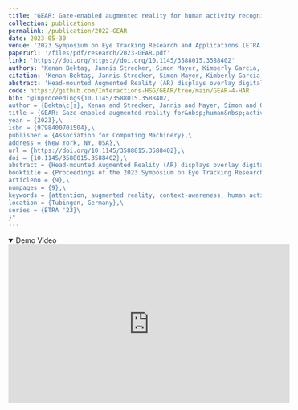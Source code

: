 ```yaml
---
title: "GEAR: Gaze-enabled augmented reality for human activity recognition "
collection: publications
permalink: /publication/2022-GEAR
date: 2023-05-30
venue: '2023 Symposium on Eye Tracking Research and Applications (ETRA ’23)'
paperurl: '/files/pdf/research/2023-GEAR.pdf'
link: 'https://doi.org/https://doi.org/10.1145/3588015.3588402' 
authors: "Kenan Bektaş, Jannis Strecker, Simon Mayer, Kimberly Garcia, Jonas Hermann, Kay Erik Jenss, Yasmine Sheila Antille, and Marc Elias Solèr"
citation: 'Kenan Bektaş, Jannis Strecker, Simon Mayer, Kimberly Garcia, Jonas Hermann, Kay Erik Jenss, Yasmine Sheila Antille, and Marc Elias Solèr. 2023. GEAR: Gaze-enabled augmented reality for human activity recognition. In 2023 Symposium on Eye Tracking Research and Applications (ETRA ’23), May 30–June 02, 2023, Tubingen, Germany. ACM, New York, NY, USA, 9 pages. https://doi.org/10.1145/3588015.3588402'
abstract: 'Head-mounted Augmented Reality (AR) displays overlay digital information on physical objects. Through eye tracking, they allow novel interaction methods and provide insights into user attention, intentions, and activities. However, only few studies have used gaze-enabled AR displays for human activity recognition (HAR). In an experimental study, we collected gaze data from 10 users on a HoloLens 2 (HL2) while they performed three activities (i.e., read, inspect, search). We trained machine learning models (SVM, Random Forest, Extremely Randomized Trees) with extracted features and achieved an up to 98.7% activity-recognition accuracy. On the HL2, we provided users with an AR feedback that is relevant to their current activity. We present the components of our system (GEAR) including a novel solution to enable the controlled sharing of collected data. We provide the scripts and anonymized datasets which can be used as teaching material in graduate courses or for reproducing our findings.'
code: https://github.com/Interactions-HSG/GEAR/tree/main/GEAR-4-HAR
bib: "@inproceedings{10.1145/3588015.3588402,
author = {Bekta\c{s}, Kenan and Strecker, Jannis and Mayer, Simon and Garcia, Dr. Kimberly and Hermann, Jonas and Jen\ss{}, Kay Erik and Antille, Yasmine Sheila and Sol\`{e}r, Marc},\
title = {GEAR: Gaze-enabled augmented reality for&nbsp;human&nbsp;activity&nbsp;recognition},\
year = {2023},\
isbn = {9798400701504},\
publisher = {Association for Computing Machinery},\
address = {New York, NY, USA},\
url = {https://doi.org/10.1145/3588015.3588402},\
doi = {10.1145/3588015.3588402},\
abstract = {Head-mounted Augmented Reality (AR) displays overlay digital information on physical objects. Through eye tracking, they allow novel interaction methods and provide insights into user attention, intentions, and activities. However, only few studies have used gaze-enabled AR displays for human activity recognition (HAR). In an experimental study, we collected gaze data from 10 users on a HoloLens 2 (HL2) while they performed three activities (i.e., read, inspect, search). We trained machine learning models (SVM, Random Forest, Extremely Randomized Trees) with extracted features and achieved an up to 98.7\% activity-recognition accuracy. On the HL2, we provided users with an AR feedback that is relevant to their current activity. We present the components of our system (GEAR) including a novel solution to enable the controlled sharing of collected data. We provide the scripts and anonymized datasets which can be used as teaching material in graduate courses or for reproducing our findings.},\
booktitle = {Proceedings of the 2023 Symposium on Eye Tracking Research and Applications},\
articleno = {9},\
numpages = {9},\
keywords = {attention, augmented reality, context-awareness, human activity recognition, pervasive eye tracking},\
location = {Tubingen, Germany},\
series = {ETRA '23}\
}"
---
```


<details open><summary><i class="fa fa-fw fa-film fa-info-color" aria-hidden="true"></i> Demo Video</summary>
<iframe width="560" height="315" src="https://www.youtube-nocookie.com/embed/Dq-Z5p61J8E" title="YouTube video player" frameborder="0" allow="accelerometer; autoplay; clipboard-write; encrypted-media; gyroscope; picture-in-picture; web-share" allowfullscreen></iframe>
 </details>

